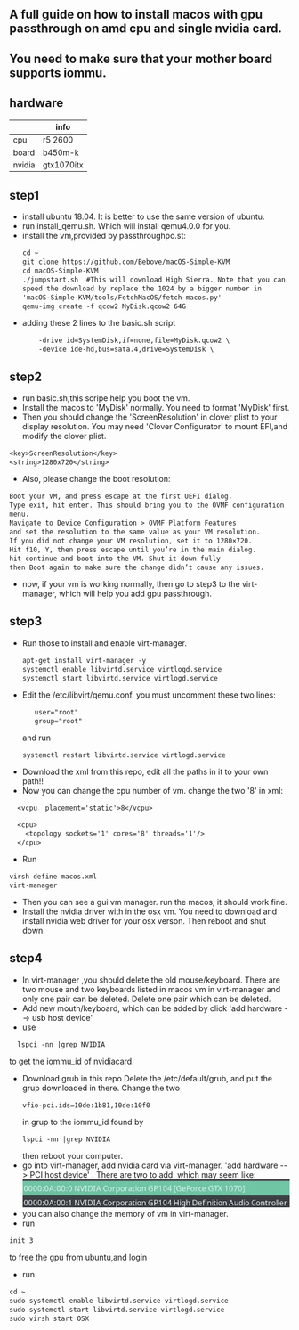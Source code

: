 ## A full guide on how to install macos with gpu passthrough on amd cpu and single nvidia card.
## You need to make sure that your mother board supports iommu.
## hardware

|      |  info                                              |
| -------- | ----------------------------------------------------- |
| cpu | r5 2600                 |
| board | b450m-k            |
| nvidia | gtx1070itx          |

## 
## step1
* install ubuntu 18.04. It is better to use the same version of ubuntu.
* run install_qemu.sh. Which will install qemu4.0.0 for you.
* install the vm,provided by passthroughpo.st:
    ```text
    cd ~
    git clone https://github.com/Bebove/macOS-Simple-KVM
    cd macOS-Simple-KVM
    ./jumpstart.sh  #This will download High Sierra. Note that you can speed the download by replace the 1024 by a bigger number in  'macOS-Simple-KVM/tools/FetchMacOS/fetch-macos.py'
    qemu-img create -f qcow2 MyDisk.qcow2 64G
    ```
* adding these 2 lines to the  basic.sh script
     ```text
         -drive id=SystemDisk,if=none,file=MyDisk.qcow2 \
         -device ide-hd,bus=sata.4,drive=SystemDisk \
     ```
## 
## step2
* run basic.sh,this scripe help you boot the vm.
* Install the macos to 'MyDisk' normally. You need to format 'MyDisk' first.
* Then you should change the 'ScreenResolution' in clover plist to your display resolution. You may need 'Clover Configurator' to mount EFI,and modify the clover plist.
```text
<key>ScreenResolution</key>
<string>1280x720</string>
```
* Also, please change the boot resolution: 
```text
Boot your VM, and press escape at the first UEFI dialog. 
Type exit, hit enter. This should bring you to the OVMF configuration menu. 
Navigate to Device Configuration > OVMF Platform Features
and set the resolution to the same value as your VM resolution. 
If you did not change your VM resolution, set it to 1280×720. 
Hit f10, Y, then press escape until you’re in the main dialog. 
hit continue and boot into the VM. Shut it down fully
then Boot again to make sure the change didn’t cause any issues.
```
* now, if your vm is working normally, then go to step3 to the virt-manager, which will help you add gpu passthrough.


## 
## step3
* Run those to install and enable virt-manager.
  ```text
  apt-get install virt-manager -y
  systemctl enable libvirtd.service virtlogd.service
  systemctl start libvirtd.service virtlogd.service
  ```
* Edit the /etc/libvirt/qemu.conf. you must uncomment these two lines:
   ```text
      user="root"
      group="root"
   ```
   and run 
   ```text
   systemctl restart libvirtd.service virtlogd.service
   ```
* Download the xml from this repo, edit all the paths in it to your own path!!
* Now you can change the cpu number of vm. change the two '8' in xml:
```text
  <vcpu  placement='static'>8</vcpu>
```
```text
  <cpu>
    <topology sockets='1' cores='8' threads='1'/>
  </cpu>
```
* Run 
 ```text
 virsh define macos.xml
 virt-manager
 ```
* Then you can see a gui vm manager. run the macos, it should work fine.
* Install the nvidia driver with in the osx vm. You need to download and install nvidia web driver for your osx verson. Then reboot and shut down.

## 
## step4
* In virt-manager ,you should delete the old mouse/keyboard. There are two mouse and two keyboards listed in macos vm in virt-manager and only one pair can be deleted. Delete one pair which can be deleted.
* Add new mouth/keyboard, which can be added by click 'add hardware --> usb host device'
* use 
```text
  lspci -nn |grep NVIDIA
```
  to get the iommu_id of nvidiacard. 
* Download grub in this repo
  Delete the /etc/default/grub, and put the grup downloaded in there. Change the two 
  ```text
  vfio-pci.ids=10de:1b81,10de:10f0
  ```
  in grup to the iommu_id found by 
  ```text
  lspci -nn |grep NVIDIA
  ```
  then reboot your computer.
* go into virt-manager, add nvidia card via virt-manager. 'add hardware --> PCI host device' . There are two to add.
 which may seem like:
 ![Image text](https://raw.githubusercontent.com/Bebove/macos-kvm/master/%E5%B1%8F%E5%B9%95%E5%BF%AB%E7%85%A7%202019-05-12%20%E4%B8%8B%E5%8D%889.20.02.png)
* you can also change the memory of vm in virt-manager.
* run 
```text
init 3
```
to free the gpu from ubuntu,and login
* run 
```
cd ~
sudo systemctl enable libvirtd.service virtlogd.service
sudo systemctl start libvirtd.service virtlogd.service
sudo virsh start OSX
```


